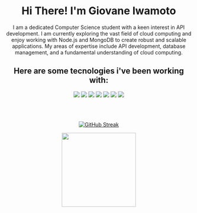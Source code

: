<strong>
    <h1 align="center">Hi There! I'm Giovane Iwamoto</h1>
</strong>

<p align="center">
    I am a dedicated Computer Science student with a keen interest in API development. I am currently exploring the vast field of cloud computing and enjoy working with Node.js and MongoDB to create robust and scalable applications. My areas of expertise include API development, database management, and a fundamental understanding of cloud computing.
</p>

<h2 align="center">
    Here are some tecnologies i've been working with:
</h2>

<div align="center">

![](https://img.shields.io/badge/-Python-informational?style=for-the-badge&logo=python&color=black&logoColor=white)
![](https://img.shields.io/badge/Node.js-339933?style=for-the-badge&logo=nodedotjs&color=black&logoColor=white)
![](https://img.shields.io/badge/-GitHub-informational?style=for-the-badge&logo=github&&color=black&logoColor=white)
![](https://img.shields.io/badge/C-00599C?style=for-the-badge&logo=c&color=black&logoColor=white)
![](https://img.shields.io/badge/-JavaScript-informational?style=for-the-badge&logo=JavaScript&color=black&logoColor=white)
![](https://img.shields.io/badge/-CSS-informational?style=for-the-badge&logo=css3&color=black&logoColor=white)
![](https://img.shields.io/badge/-HTML-informational?style=for-the-badge&logo=html5&color=black&logoColor=white)

</div>

<br />
<br />

<div align="center">

[![GitHub Streak](http://github-readme-streak-stats.herokuapp.com?user=GiovaneIwamoto&theme=highcontrast&hide_border=true&background=000000&fire=FFFFFF&ring=FFFFFF&currStreakLabel=FFFFFF)](https://git.io/streak-stats)

</div>

<div align="center">
  <img height="200em" src="https://github-readme-stats.vercel.app/api?username=GiovaneIwamoto&show_icons=true&theme=graywhite&include_all_commits=true&count_private=true"/>
</div>
